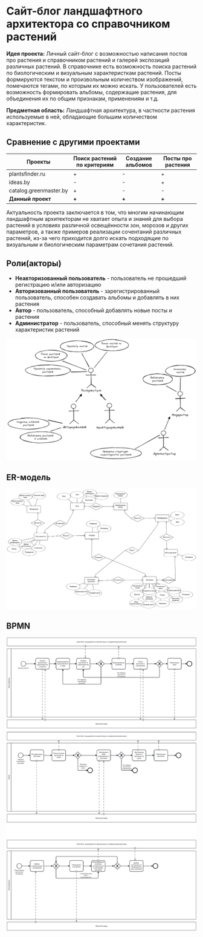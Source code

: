 # Сайт-блог ландшафтного архитектора со справочником растений

**Идея проекта:** Личный сайт-блог с возможностью написания постов про растения и справочником растений и галерей экспозиций различных растений. В справочнике есть возможность поиска растений по биологическим и визуальным характеристкам растений. Посты формируются текстом и произвольным количеством изображений, помечаются тегами, по которым их можно искать. У пользователей есть возможность формировать альбомы, содержащие растения, для объединения их по общим признакам, применениям и т.д.

**Предметная область:** Ландшафтная архитектура, в частности растения используемые в ней, обладающие большим количеством характеристик.

## Сравнение с другими проектами

| Проекты                | Поиск растений по критериям | Создание альбомов | Посты про растения |
|------------------------|-----------------------------|-------------------|--------------------|
| plantsfinder.ru        | +                           | -                 | +                  |
| ideas.by               | -                           | -                 | +                  |
| catalog.greenmaster.by | +                           | -                 | -                  |
| **Данный проект**      | **+**                       | **+**             | **+**              |

Актуальность проекта заключается в том, что многим начинающим ландшафтным архитекторам не хватает опыта и знаний для выбора растений в условиях различной освещённости зон, морозов и других параметров, а также примеров реализации сочентаний различных растений, из-за чего приходится долго искать подходящие по визуальным и биологическим параметрам сочетания растений.

## Роли(акторы)

 - **Неавторизованный пользователь** - пользователь не прошедший регистрацию и/или авторизацию
 - **Авторизованный пользователь** - зарегистрированный пользователь, способен создавать альбомы и добавлять в них  растения
 - **Автор** - пользователь, способный добавлять новые посты и растения
 - **Администратор** - пользователь, способный менять структуру характеристик растений

![use-case](./readme/use-case.png)

## ER-модель

![ER](./readme/ER.png)

## BPMN 
![BPMN](./readme/bpmn.png)